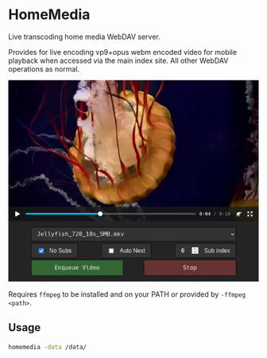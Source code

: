# HomeMedia

Live transcoding home media WebDAV server.

Provides for live encoding vp9+opus webm encoded video for mobile playback when accessed via the main index site. All other WebDAV operations as normal.

![screenshot.png](screenshot.png)

Requires `ffmpeg` to be installed and on your PATH or provided by `-ffmpeg <path>`.

## Usage

```bash
homemedia -data /data/
```
